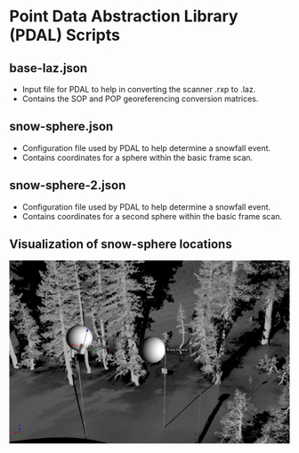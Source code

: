 # Point Data Abstraction Library (PDAL) Scripts

## base-laz.json

- Input file for PDAL to help in converting the scanner .rxp to .laz.
- Contains the SOP and POP georeferencing conversion matrices.

## snow-sphere.json

- Configuration file used by PDAL to help determine a snowfall event.
- Contains coordinates for a sphere within the basic frame scan.

## snow-sphere-2.json

- Configuration file used by PDAL to help determine a snowfall event.
- Contains coordinates for a second sphere within the basic frame scan.

## Visualization of snow-sphere locations

![3-D spheres representing the area of PDAL analysis](https://github.com/CRREL/Mammoth-A-TLS/blob/master/Images/snow-spheres-1.png)
